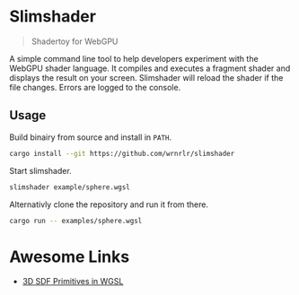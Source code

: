 # Slimshader

> Shadertoy for WebGPU

A simple command line tool to help developers experiment with the WebGPU shader language.
It compiles and executes a fragment shader and displays the result on your screen.
Slimshader will reload the shader if the file changes. Errors are logged to the console.

## Usage

Build binairy from source and install in `PATH`.

```bash
cargo install --git https://github.com/wrnrlr/slimshader
```

Start slimshader.

```bash
slimshader example/sphere.wgsl
```

Alternativly clone the repository and run it from there.

```bash
cargo run -- examples/sphere.wgsl
```

# Awesome Links

* [3D SDF Primitives in WGSL](https://gist.github.com/munrocket/f247155fc22ecb8edf974d905c677de1)
